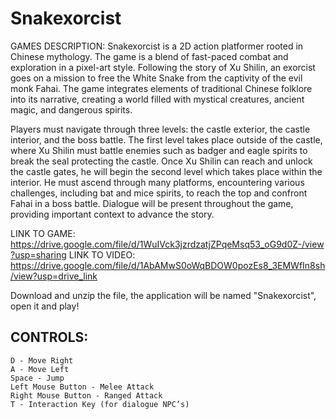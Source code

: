 # Snakexorcist
GAMES DESCRIPTION:
Snakexorcist is a 2D action platformer rooted in Chinese mythology. The game is a blend of fast-paced combat and exploration in a pixel-art style. Following the story of Xu Shilin, an exorcist goes on a mission to free the White Snake from the captivity of the evil monk Fahai. The game integrates elements of traditional Chinese folklore into its narrative, creating a world filled with mystical creatures, ancient magic, and dangerous spirits.

Players must navigate through three levels: the castle exterior, the castle interior, and the boss battle. The first level takes place outside of the castle, where Xu Shilin must battle enemies such as badger and eagle spirits to break the seal protecting the castle. Once Xu Shilin can reach and unlock the castle gates, he will begin the second level which takes place within the interior. He must ascend through many platforms, encountering various challenges, including bat and mice spirits, to reach the top and confront Fahai in a boss battle. Dialogue will be present throughout the game, providing important context to advance the story. 

LINK TO GAME: https://drive.google.com/file/d/1WuIVck3jzrdzatjZPqeMsq53_oG9d0Z-/view?usp=sharing
LINK TO VIDEO: https://drive.google.com/file/d/1AbAMwS0oWqBDOW0pozEs8_3EMWfIn8sh/view?usp=drive_link

Download and unzip the file, the application will be named "Snakexorcist", open it and play!

## CONTROLS:

    D - Move Right
    A - Move Left
    Space - Jump
    Left Mouse Button - Melee Attack
    Right Mouse Button - Ranged Attack
    T - Interaction Key (for dialogue NPC’s)
